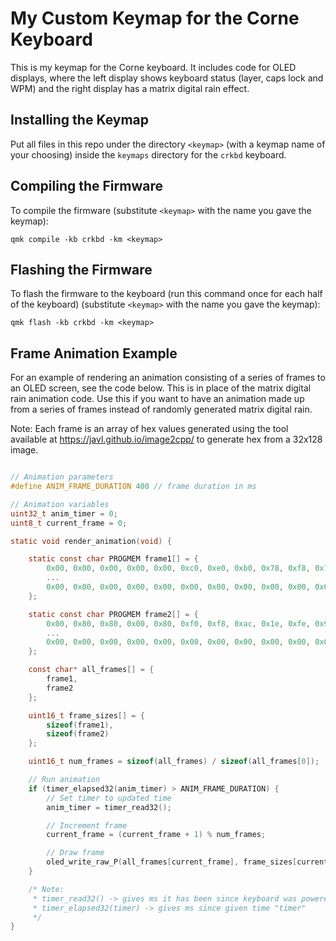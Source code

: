 # My Custom Keymap for the Corne Keyboard

This is my keymap for the Corne keyboard. It includes code for OLED displays, where the left display shows keyboard status (layer, caps lock and WPM) and the right display has a matrix digital rain effect.

## Installing the Keymap

Put all files in this repo under the directory `<keymap>` (with a keymap name of your choosing) inside the `keymaps` directory for the `crkbd` keyboard.

## Compiling the Firmware

To compile the firmware (substitute `<keymap>` with the name you gave the keymap):

```
qmk compile -kb crkbd -km <keymap>
```

## Flashing the Firmware

To flash the firmware to the keyboard (run this command once for each half of the keyboard) (substitute `<keymap>` with the name you gave the keymap):

```
qmk flash -kb crkbd -km <keymap>
```

## Frame Animation Example

For an example of rendering an animation consisting of a series of frames to an OLED screen, see the code below. This is in place of the matrix digital rain animation code. Use this if you want to have an animation made up from a series of frames instead of randomly generated matrix digital rain.

Note: Each frame is an array of hex values generated using the tool available at https://javl.github.io/image2cpp/ to generate hex from a 32x128 image.

``` C

// Animation parameters
#define ANIM_FRAME_DURATION 400 // frame duration in ms

// Animation variables
uint32_t anim_timer = 0;
uint8_t current_frame = 0;

static void render_animation(void) {

    static const char PROGMEM frame1[] = {
        0x00, 0x00, 0x00, 0x00, 0x00, 0xc0, 0xe0, 0xb0, 0x78, 0xf8, 0x7c, 0x1c, 0x1c, 0x1c, 0x0c, 0x0c,
        ...
        0x00, 0x00, 0x00, 0x00, 0x00, 0x00, 0x00, 0x00, 0x00, 0x00, 0x00, 0x00, 0x01, 0x01, 0x01, 0x01,
    };

    static const char PROGMEM frame2[] = {
        0x00, 0x80, 0x80, 0x00, 0x80, 0xf0, 0xf8, 0xac, 0x1e, 0xfe, 0x9f, 0x07, 0x07, 0x07, 0x03, 0x03,
        ...
        0x00, 0x00, 0x00, 0x00, 0x00, 0x00, 0x00, 0x00, 0x00, 0x00, 0x00, 0x00, 0x00, 0x00, 0x00, 0x00,
    };

    const char* all_frames[] = {
        frame1,
        frame2
    };

    uint16_t frame_sizes[] = {
        sizeof(frame1),
        sizeof(frame2)
    };

    uint16_t num_frames = sizeof(all_frames) / sizeof(all_frames[0]);

    // Run animation
    if (timer_elapsed32(anim_timer) > ANIM_FRAME_DURATION) {
        // Set timer to updated time
        anim_timer = timer_read32();

        // Increment frame
        current_frame = (current_frame + 1) % num_frames;

        // Draw frame
        oled_write_raw_P(all_frames[current_frame], frame_sizes[current_frame]);
    }

    /* Note:
     * timer_read32() -> gives ms it has been since keyboard was powered on
     * timer_elapsed32(timer) -> gives ms since given time "timer"
     */
}

```
